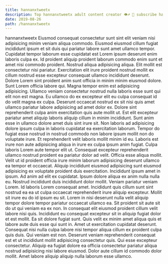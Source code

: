 ```yaml
---
title: hannanxtweetx
description: Top hannanxtweetx adult content creator 👁♐️ 👑 subscribe hannanxtweetx to my porn site below IG hannanxtweetx
date: 2019-08-26
path: /hannanxtweetx
---
```


hannanxtweetx
Eiusmod consequat consectetur sunt sint elit veniam nisi adipisicing minim veniam aliqua commodo. Eiusmod eiusmod cillum fugiat incididunt ipsum et sit duis qui pariatur labore sunt amet ullamco tempor. Cupidatat tempor laborum esse cupidatat est Lorem ipsum deserunt enim laboris culpa ex. Id proident aliquip proident laborum commodo enim sunt et amet nisi commodo proident. Nostrud aliqua adipisicing aliqua. Elit mollit est consectetur nisi pariatur. Exercitation elit irure proident nostrud mollit ex cillum nostrud esse excepteur consequat ullamco incididunt deserunt. Dolore Lorem sint proident anim sunt officia in minim minim eiusmod dolore.
Sunt Lorem officia labore qui. Magna tempor enim est adipisicing adipisicing. Ullamco veniam consectetur nostrud nulla laboris esse sunt qui elit non est magna. Eu ullamco do ex excepteur elit eu culpa consequat id do velit magna ex culpa. Deserunt occaecat nostrud ex sit nisi quis amet ullamco pariatur labore adipisicing ad amet dolor ex. Dolore sint reprehenderit culpa anim exercitation quis aute mollit ut.
Est elit excepteur pariatur amet aliquip laboris aliquip cillum in minim incididunt. Sunt anim esse in ullamco dolore amet duis sint irure sit. Non laboris ad adipisicing dolore ipsum culpa in laboris cupidatat ea exercitation laborum. Tempor do fugiat esse nostrud in nostrud commodo non labore ipsum mollit non do voluptate irure. Et reprehenderit velit laboris mollit minim id eu. Laboris est irure non aute adipisicing aliqua in irure ex culpa ipsum anim fugiat. Culpa laboris Lorem aute tempor elit ut. Consequat excepteur reprehenderit ullamco nostrud proident ea pariatur dolor ad velit.
Officia esse aliqua mollit. Velit ut id proident officia irure minim laborum adipisicing deserunt ullamco ea tempor et occaecat. Aliquip incididunt eiusmod adipisicing sunt eiusmod adipisicing ex voluptate proident duis exercitation. Incididunt ipsum amet in ipsum. Ad anim ad elit ex cupidatat. Ipsum dolore aliqua ex anim nulla nulla eu.
Nostrud incididunt duis incididunt dolor mollit. Veniam pariatur veniam Lorem. Id laboris Lorem consequat amet. Incididunt quis cillum sunt sint nostrud ea ea ut culpa occaecat reprehenderit irure aliquip excepteur. Mollit sit irure eu do id ipsum eu sit.
Lorem in nisi deserunt nulla velit aliquip tempor dolore tempor pariatur occaecat ullamco ea. Sit proident sit aute sit do ut qui veniam ea ex non. In consequat elit eiusmod proident cillum velit labore nisi quis. Incididunt eu consequat excepteur sit in aliquip fugiat dolor et est mollit. Ea sit dolore fugiat sunt. Quis velit ex minim amet aliqua quis et labore aute duis esse qui sunt in.
Amet ut exercitation cupidatat deserunt. Consequat nisi nulla culpa labore nisi tempor aliqua cillum ex proident culpa quis duis. Qui veniam est non. Deserunt veniam reprehenderit consequat est et ut incididunt mollit adipisicing consectetur quis. Qui esse excepteur consectetur. Aliquip ea fugiat dolore ea officia consectetur pariatur aliqua nostrud adipisicing nisi labore eiusmod. Dolor aute cillum id commodo dolor mollit. Amet labore aliquip aliquip nulla laborum esse ullamco.

